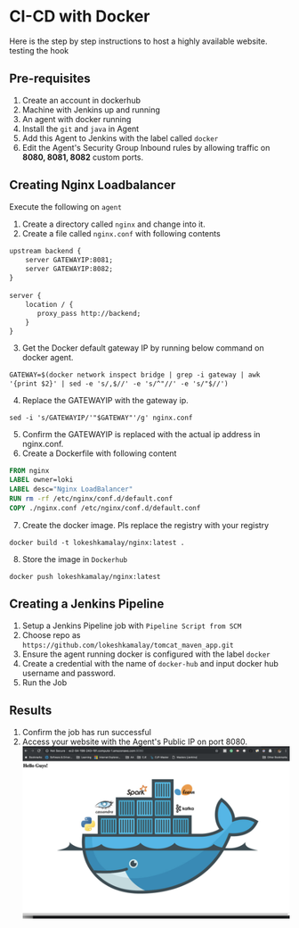 # CI-CD with Docker
Here is the step by step instructions to host a highly available website.
testing the hook
## Pre-requisites
1. Create an account in dockerhub
2. Machine with Jenkins up and running
3. An agent with docker running
4. Install the `git` and `java` in Agent
5. Add this Agent to Jenkins with the label called `docker`
6. Edit the Agent's Security Group Inbound rules by allowing traffic on **8080, 8081, 8082** custom ports.


## Creating Nginx Loadbalancer
Execute the following on `agent`
1. Create a directory called `nginx` and change into it.
2. Create a file called `nginx.conf` with following contents
```
upstream backend {
    server GATEWAYIP:8081;
    server GATEWAYIP:8082;
}

server {
    location / {
       proxy_pass http://backend;
    }
}
``` 
3. Get the Docker default gateway IP by running below command on docker agent.
```
GATEWAY=$(docker network inspect bridge | grep -i gateway | awk '{print $2}' | sed -e 's/,$//' -e 's/^"//' -e 's/"$//')
```
4. Replace the GATEWAYIP with the gateway ip.
```
sed -i 's/GATEWAYIP/'"$GATEWAY"'/g' nginx.conf
```
5. Confirm the GATEWAYIP is replaced with the actual ip address in nginx.conf.
6. Create a Dockerfile with following content
```Dockerfile
FROM nginx
LABEL owner=loki
LABEL desc="Nginx LoadBalancer"
RUN rm -rf /etc/nginx/conf.d/default.conf
COPY ./nginx.conf /etc/nginx/conf.d/default.conf
```
7. Create the docker image.  Pls replace the registry with your registry
```
docker build -t lokeshkamalay/nginx:latest .
```
8. Store the image in `Dockerhub`
```
docker push lokeshkamalay/nginx:latest
```

## Creating a Jenkins Pipeline
1. Setup a Jenkins Pipeline job with `Pipeline Script from SCM`
2. Choose repo as `https://github.com/lokeshkamalay/tomcat_maven_app.git`
3. Ensure the agent running docker is configured with the label `docker`
4. Create a credential with the name of `docker-hub` and input docker hub username and password.
5. Run the Job

## Results
1. Confirm the job has run successful
2. Access your website with the Agent's Public IP on port 8080.
![website](website.png)
